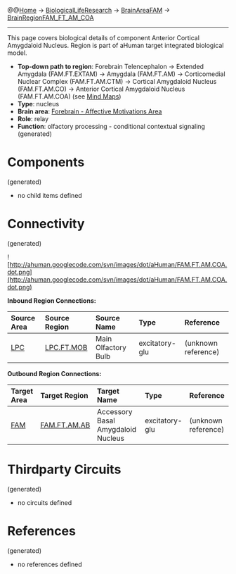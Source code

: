 @@[Home](Home.md) -> [BiologicalLifeResearch](BiologicalLifeResearch.md) -> [BrainAreaFAM](BrainAreaFAM.md) -> [BrainRegionFAM\_FT\_AM\_COA](BrainRegionFAM_FT_AM_COA.md)

---


This page covers biological details of component Anterior Cortical Amygdaloid Nucleus.
Region is part of aHuman target integrated biological model.

  * **Top-down path to region**: Forebrain Telencephalon -> Extended Amygdala (FAM.FT.EXTAM) -> Amygdala (FAM.FT.AM) -> Corticomedial Nuclear Complex (FAM.FT.AM.CTM) -> Cortical Amygdaloid Nucleus (FAM.FT.AM.CO) -> Anterior Cortical Amygdaloid Nucleus (FAM.FT.AM.COA) (see [Mind Maps](OverallMindMaps.md))
  * **Type**: nucleus
  * **Brain area**: [Forebrain - Affective Motivations Area](BrainAreaFAM.md)
  * **Role**: relay
  * **Function**: olfactory processing - conditional contextual signaling
(generated)
# Components #
(generated)


  * no child items defined

# Connectivity #
(generated)


![http://ahuman.googlecode.com/svn/images/dot/aHuman/FAM.FT.AM.COA.dot.png](http://ahuman.googlecode.com/svn/images/dot/aHuman/FAM.FT.AM.COA.dot.png)

**Inbound Region Connections:**

| **Source Area** | **Source Region** | **Source Name** | **Type** | **Reference** |
|:----------------|:------------------|:----------------|:---------|:--------------|
| [LPC](BrainAreaLPC.md) | [LPC.FT.MOB](BrainRegionLPC_FT_MOB.md) | Main Olfactory Bulb | excitatory-glu | (unknown reference) |

**Outbound Region Connections:**

| **Target Area** | **Target Region** | **Target Name** | **Type** | **Reference** |
|:----------------|:------------------|:----------------|:---------|:--------------|
| [FAM](BrainAreaFAM.md) | [FAM.FT.AM.AB](BrainRegionFAM_FT_AM_AB.md) | Accessory Basal Amygdaloid Nucleus | excitatory-glu | (unknown reference) |

# Thirdparty Circuits #
(generated)

  * no circuits defined

# References #
(generated)

  * no references defined
